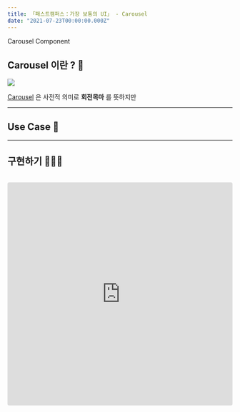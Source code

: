 ```yaml
---
title: 「패스트캠퍼스：가장 보통의 UI」 - Carousel
date: "2021-07-23T00:00:00.000Z"
---
```


Carousel Component

<!-- more -->

## Carousel 이란 ? 🦄

![](http://res.heraldm.com/content/image/2017/06/26/20170626000699_0.jpg)

[Carousel](https://en.wikipedia.org/wiki/Carousel?fbclid=IwAR3BUhpM4JBbcxiUKbqVEDFyRLoX0u6v9Jvcjc5zqddJQyKnsQMBP9BY6m8) 은 사전적 의미로 **회전목마** 를 뜻하지만 

---

## Use Case 🚸

---

## 구현하기 👨🏻‍💻

<br />

<iframe src="https://codesandbox.io/embed/mystifying-lichterman-ub826?fontsize=14&hidenavigation=1&theme=dark" style="width:100%; height:500px; border:0; border-radius: 4px; overflow:hidden;" title="mystifying-lichterman-ub826" allow="accelerometer; ambient-light-sensor; camera; encrypted-media; geolocation; gyroscope; hid; microphone; midi; payment; usb; vr; xr-spatial-tracking" sandbox="allow-forms allow-modals allow-popups allow-presentation allow-same-origin allow-scripts" ></iframe>
